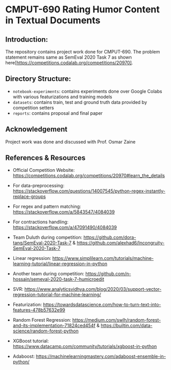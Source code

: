 # CMPUT-690 Rating Humor Content in Textual Documents

## Introduction:
The repository contains project work done for CMPUT-690. The problem statement remains same as SemEval 2020 Task 7 as shown here[https://competitions.codalab.org/competitions/20970].

## Directory Structure:
- `notebook-experiments`: contains experiments done over Google Colabs with various featurizations and training models
- `datasets`: contains train, test and ground truth data provided by competition setters 
- `reports`: contains proposal and final paper

## Acknowledgement 
Project work was done and discussed with Prof. Osmar Zaine

## References & Resources 
- Official Competition Website: https://competitions.codalab.org/competitions/20970#learn_the_details

- For data-preprocessing: https://stackoverflow.com/questions/14007545/python-regex-instantly-replace-groups

- For regex and pattern matching: https://stackoverflow.com/a/5843547/4084039

- For contractions handling: https://stackoverflow.com/a/47091490/4084039

- Team Duluth during competition: https://github.com/dora-tang/SemEval-2020-Task-7 & https://github.com/alexhad6/Incongruity-SemEval-2020-Task-7

- Linear regression: https://www.simplilearn.com/tutorials/machine-learning-tutorial/linear-regression-in-python

- Another team during competition: https://github.com/n-hossain/semeval-2020-task-7-humicroedit

- SVR: https://www.analyticsvidhya.com/blog/2020/03/support-vector-regression-tutorial-for-machine-learning/

- Featurization: https://towardsdatascience.com/how-to-turn-text-into-features-478b57632e99

- Random Forest Regression: https://medium.com/swlh/random-forest-and-its-implementation-71824ced454f & https://builtin.com/data-science/random-forest-python

- XGBoost tutorial: https://www.datacamp.com/community/tutorials/xgboost-in-python

- Adaboost: https://machinelearningmastery.com/adaboost-ensemble-in-python/
